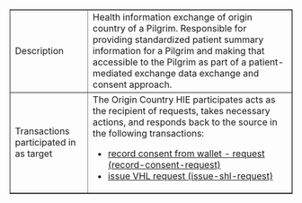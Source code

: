 <table border="1" class="dataframe table table-striped table-bordered">
  <tbody>
    <tr>
      <td>Description</td>
      <td>Health information exchange of origin country of a Pilgrim.  Responsible for providing standardized patient summary information for a Pilgrim and making that accessible to the Pilgrim as part of a patient-mediated exchange data exchange and consent approach.</td>
    </tr>
    <tr>
      <td>Transactions participated in as target</td>
      <td>The Origin Country HIE participates acts as the recipient of requests, takes necessary actions, and responds back to the source in the following transactions:
      <ul>
        <li><a href="transactions.html#record-consent-request">record consent from wallet - request (record-consent-request)</a></li>
        <li><a href="transactions.html#issue-vhl-request">issue VHL request (issue-shl-request)</a></li>
      </ul></td>
    </tr>
  </tbody>
</table>

